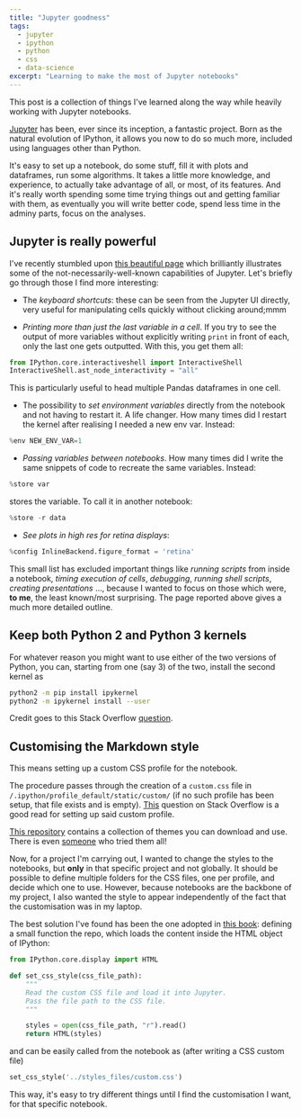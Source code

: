 ```yaml
---
title: "Jupyter goodness"
tags:
  - jupyter
  - ipython
  - python
  - css
  - data-science
excerpt: "Learning to make the most of Jupyter notebooks"
---
```


This post is a collection of things I've learned along the way while heavily working with Jupyter notebooks. 

[Jupyter](http://jupyter.org) has been, ever since its inception, a fantastic project. Born as the natural evolution of IPython, it allows you now to do so much more, included using languages other than Python.

It's easy to set up a notebook, do some stuff, fill it with plots and dataframes, run some algorithms. It takes a little more knowledge, and experience, to actually take advantage of all, or most, of its features. And it's really worth spending some time trying things out and getting familiar with them, as eventually you will write better code, spend less time in the adminy parts, focus on the analyses.

## Jupyter is really powerful

I've recently stumbled upon [this beautiful page](https://www.dataquest.io/blog/jupyter-notebook-tips-tricks-shortcuts/) which brilliantly illustrates some of the not-necessarily-well-known capabilities of Jupyter. Let's briefly go through those I find more interesting:

* The _keyboard shortcuts_: these can be seen from the Jupyter UI directly, very useful for manipulating cells quickly without clicking around;mmm

* _Printing more than just the last variable in a cell_. If you try to see the output of more variables without explicitly writing `print` in front of each, only the last one gets outputted. With this, you get them all:

```py
from IPython.core.interactiveshell import InteractiveShell
InteractiveShell.ast_node_interactivity = "all"
```

This is particularly useful to head multiple Pandas dataframes in one cell.

* The possibility to _set environment variables_ directly from the notebook and not having to restart it. A life changer. How many times did I restart the kernel after realising I needed a new env var. Instead:

```py
%env NEW_ENV_VAR=1
```

* _Passing variables between notebooks_. How many times did I write the same snippets of code to recreate the same variables. Instead:

```py
%store var
```

stores the variable. To call it in another notebook:

```py
%store -r data
```

* _See plots in high res for retina displays_:

```py
%config InlineBackend.figure_format = 'retina'
```


This small list has excluded important things like _running scripts_ from inside a notebook, _timing execution of cells_, _debugging_, _running shell scripts_, _creating presentations_ ..., because I wanted to focus on those which were, **to me**, the least known/most surprising. The page reported above gives a much more detailed outline. 

## Keep both Python 2 and Python 3 kernels

For whatever reason you might want to use either of the two versions of Python, you can, starting from one (say 3) of the two, install the second kernel as

```bash
python2 -m pip install ipykernel
python2 -m ipykernel install --user
```

Credit goes to this Stack Overflow [question](http://stackoverflow.com/questions/30492623/using-both-python-2-x-and-python-3-x-in-ipython-notebook).

## Customising the Markdown style

This means setting up a custom CSS profile for the notebook. 

The procedure passes through the creation of a `custom.css` file in `/.ipython/profile_default/static/custom/` (if no such profile has been setup, that file exists and is empty). [This](http://stackoverflow.com/questions/32071672/where-should-i-place-my-settings-and-profiles-for-use-with-ipython-jupyter-4-0) question on Stack Overflow is a good read for setting up said custom profile. 

[This repository](https://github.com/nsonnad/base16-ipython-notebook) contains a collection of themes you can download and use. There is even [someone](http://www.damian.oquanta.info/posts/48-themes-for-your-ipython-notebook.html) who tried them all!

Now, for a project I'm carrying out, I wanted to change the styles to the notebooks, but **only** in that specific project and not globally. It should be possible to define multiple folders for the CSS files, one per profile, and decide which one to use. However, because notebooks are the backbone of my project, I also wanted the style to appear independently of the fact that the customisation was in my laptop. 

The best solution I've found has been the one adopted in [this book](https://github.com/CamDavidsonPilon/Probabilistic-Programming-and-Bayesian-Methods-for-Hackers): defining a small function the repo, which loads the content inside the HTML object of IPython:


```py
from IPython.core.display import HTML

def set_css_style(css_file_path):
    """
    Read the custom CSS file and load it into Jupyter.
    Pass the file path to the CSS file.
    """

    styles = open(css_file_path, "r").read()
    return HTML(styles)
```

and can be easily called from the notebook as (after writing a CSS custom file)

```py
set_css_style('../styles_files/custom.css')
```

This way, it's easy to try different things until I find the customisation I want, for that specific notebook.
